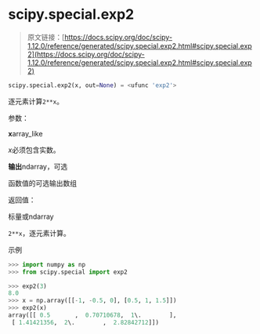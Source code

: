 # scipy.special.exp2

> 原文链接：[https://docs.scipy.org/doc/scipy-1.12.0/reference/generated/scipy.special.exp2.html#scipy.special.exp2](https://docs.scipy.org/doc/scipy-1.12.0/reference/generated/scipy.special.exp2.html#scipy.special.exp2)

```py
scipy.special.exp2(x, out=None) = <ufunc 'exp2'>
```

逐元素计算`2**x`。

参数：

**x**array_like

*x*必须包含实数。

**输出**ndarray，可选

函数值的可选输出数组

返回值：

标量或ndarray

`2**x`，逐元素计算。

示例

```py
>>> import numpy as np
>>> from scipy.special import exp2 
```

```py
>>> exp2(3)
8.0
>>> x = np.array([[-1, -0.5, 0], [0.5, 1, 1.5]])
>>> exp2(x)
array([[ 0.5       ,  0.70710678,  1\.        ],
 [ 1.41421356,  2\.        ,  2.82842712]]) 
```
